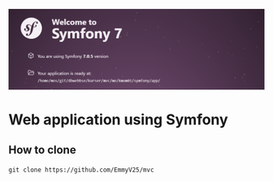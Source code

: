 ![image](./public/img/symfony.png)

# Web application using Symfony

## How to clone
`git clone https://github.com/EmmyV25/mvc`